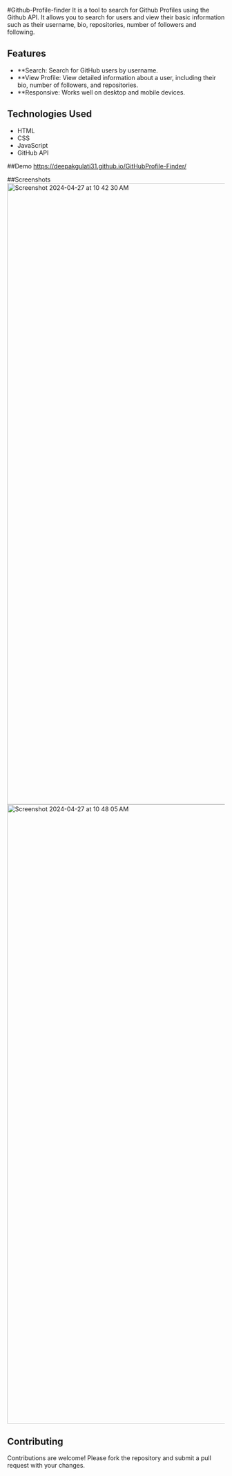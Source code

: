 #Github-Profile-finder
It is a tool to search for Github Profiles using the Github API. It allows you to search for users and view their basic information such as their username, bio, repositories, number of followers and following.

## Features
- **Search: Search for GitHub users by username.
- **View Profile: View detailed information about a user, including their bio, number of followers, and repositories.
- **Responsive: Works well on desktop and mobile devices.

## Technologies Used
- HTML
- CSS
- JavaScript
- GitHub API

##Demo
https://deepakgulati31.github.io/GitHubProfile-Finder/

##Screenshots
<img width="1440" alt="Screenshot 2024-04-27 at 10 42 30 AM" src="https://github.com/DeepakGulati31/GitHubProfile-Finder/assets/139341428/8ce905d0-c713-4590-b6ef-c6f0bf6ed379">
<img width="1435" alt="Screenshot 2024-04-27 at 10 48 05 AM" src="https://github.com/DeepakGulati31/GitHubProfile-Finder/assets/139341428/7430c304-8015-49ef-8bf6-bc577544036e">


## Contributing
Contributions are welcome! Please fork the repository and submit a pull request with your changes.


